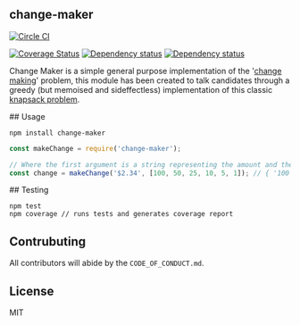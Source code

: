 ## change-maker


[![Circle CI](https://circleci.com/gh/Joe8Bit/change-maker.svg?style=svg)](https://circleci.com/gh/Joe8Bit/change-maker)

[![Coverage Status](https://coveralls.io/repos/github/Joe8Bit/change-maker/badge.svg?branch=master)](https://coveralls.io/github/Joe8Bit/change-maker?branch=master)
[![Dependency status](https://david-dm.org/joe8bit/change-maker.svg)](https://david-dm.org/Joe8bit/change-maker)
[![Dependency status](https://david-dm.org/Joe8bit/change-maker/dev-status.svg)](https://david-dm.org/Joe8bit/change-maker#info=devDependencies&view=table)

Change Maker is a simple general purpose implementation of the '[change making](https://en.wikipedia.org/wiki/Change-making_problem)' problem, this module has been created to talk candidates through a greedy (but memoised and sideffectless) implementation of this classic [knapsack problem](https://en.wikipedia.org/wiki/Knapsack_problem).

## Usage

```
npm install change-maker
```

```javascript
const makeChange = require('change-maker');

// Where the first argument is a string representing the amount and the second is the array of coin denominations
const change = makeChange('$2.34', [100, 50, 25, 10, 5, 1]); // { '100': 2, '50': 0, '25': 1, '10': 0, '5': 1, '1': 4 }
```

## Testing

```
npm test
npm coverage // runs tests and generates coverage report
```

## Contrubuting

All contributors will abide by the `CODE_OF_CONDUCT.md`.

## License

MIT
